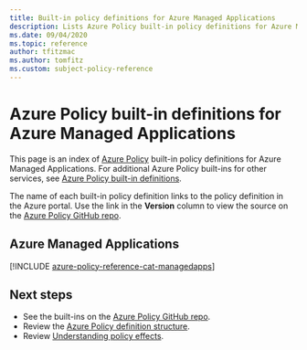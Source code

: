 ```yaml
---
title: Built-in policy definitions for Azure Managed Applications
description: Lists Azure Policy built-in policy definitions for Azure Managed Applications. These built-in policy definitions provide common approaches to managing your Azure resources.
ms.date: 09/04/2020
ms.topic: reference
author: tfitzmac
ms.author: tomfitz
ms.custom: subject-policy-reference
---
```

# Azure Policy built-in definitions for Azure Managed Applications

This page is an index of [Azure Policy](../../governance/policy/overview.md) built-in policy
definitions for Azure Managed Applications. For additional Azure Policy built-ins for other
services, see
[Azure Policy built-in definitions](../../governance/policy/samples/built-in-policies.md).

The name of each built-in policy definition links to the policy definition in the Azure portal. Use
the link in the **Version** column to view the source on the
[Azure Policy GitHub repo](https://github.com/Azure/azure-policy).

## Azure Managed Applications

[!INCLUDE [azure-policy-reference-cat-managedapps](../../../includes/policy/reference/bycat/policies-managed-application.md)]

## Next steps

- See the built-ins on the [Azure Policy GitHub repo](https://github.com/Azure/azure-policy).
- Review the [Azure Policy definition structure](../../governance/policy/concepts/definition-structure.md).
- Review [Understanding policy effects](../../governance/policy/concepts/effects.md).
